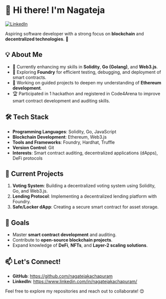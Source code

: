 # 👋 Hi there! I'm Nagateja 
[![LinkedIn](https://img.shields.io/badge/LinkedIn-Connect-blue?style=flat-square&logo=linkedin)](https://www.linkedin.com/in/nagatejakachapuram/)

Aspiring software developer with a strong focus on **blockchain** and **decentralized technologies**. 🚀 

## 💡 About Me
- 🌱 Currently enhancing my skills in **Solidity**, **Go (Golang)**, and **Web3.js**.
- 🔭 Exploring **Foundry** for efficient testing, debugging, and deployment of smart contracts.
- 💼 Working on guided projects to deepen my understanding of **Ethereum development**.
- 🏆 Participated in 1 hackathon and registered in Code4Arena to improve smart contract development and auditing skills.

## 🛠️ Tech Stack
- **Programming Languages**: Solidity, Go, JavaScript
- **Blockchain Development**: Ethereum, Web3.js
- **Tools and Frameworks**: Foundry, Hardhat, Truffle
- **Version Control**: Git
- **Interests**: Smart contract auditing, decentralized applications (dApps), DeFi protocols

## 🌟 Current Projects
1. **Voting System**: Building a decentralized voting system using Solidity, Go, and Web3.js.
2. **Lending Protocol**: Implementing a decentralized lending platform with Foundry.
3. **Safe/Locker dApp**: Creating a secure smart contract for asset storage.

## 🎯 Goals
- Master **smart contract development** and auditing.
- Contribute to **open-source blockchain projects**.
- Expand knowledge of **DeFi**, **NFTs**, and **Layer-2 scaling solutions**.

## 📫 Let's Connect!
- **GitHub**: https://github.com/nagatejakachapuram
- **LinkedIn**: https://www.linkedin.com/in/nagatejakachapuram/


Feel free to explore my repositories and reach out to collaborate! 😊

